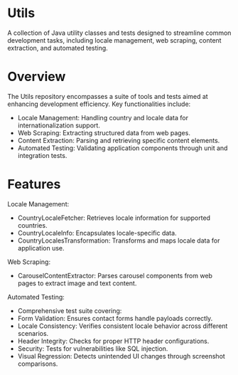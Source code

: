 # Utils

A collection of Java utility classes and tests designed to streamline common development tasks, including locale management, web scraping, content extraction, and automated testing.

# Overview
The Utils repository encompasses a suite of tools and tests aimed at enhancing development efficiency. Key functionalities include:
 - Locale Management: Handling country and locale data for internationalization support.
 - Web Scraping: Extracting structured data from web pages.
 - Content Extraction: Parsing and retrieving specific content elements.
 - Automated Testing: Validating application components through unit and integration tests.

# Features
Locale Management:
 - CountryLocaleFetcher: Retrieves locale information for supported countries.
 - CountryLocaleInfo: Encapsulates locale-specific data.
 - CountryLocalesTransformation: Transforms and maps locale data for application use.

Web Scraping:
 - CarouselContentExtractor: Parses carousel components from web pages to extract image and text content.

Automated Testing:
 - Comprehensive test suite covering:
 - Form Validation: Ensures contact forms handle payloads correctly.
 - Locale Consistency: Verifies consistent locale behavior across different scenarios.
 - Header Integrity: Checks for proper HTTP header configurations.
 - Security: Tests for vulnerabilities like SQL injection.
 - Visual Regression: Detects unintended UI changes through screenshot comparisons.

